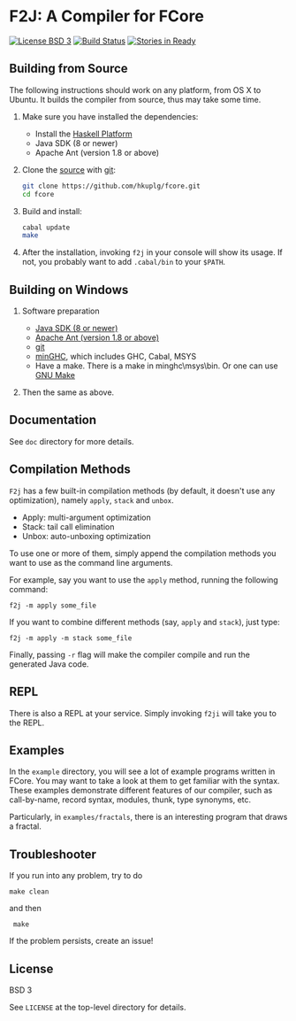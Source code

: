 # F2J: A Compiler for FCore
[![License BSD 3][badge-license]](LICENSE)
[![Build Status](https://travis-ci.org/hkuplg/fcore.svg?branch=develop)](https://travis-ci.org/hkuplg/fcore)
[![Stories in Ready](https://badge.waffle.io/hkuplg/fcore.png?label=ready&title=Ready)](https://waffle.io/hkuplg/fcore)

## Building from Source

The following instructions should work on any platform, from OS X to
Ubuntu. It builds the compiler from source, thus may take some time.

1. Make sure you have installed the dependencies:

    + Install the [Haskell Platform](https://www.haskell.org/platform/)
    + Java SDK (8 or newer)
    + Apache Ant (version 1.8 or above)

2. Clone the [source] with [git]:

   ```bash
   git clone https://github.com/hkuplg/fcore.git
   cd fcore
   ```
[source]: https://github.com/hkuplg/fcore
[git]: http://git-scm.com/

3. Build and install:

   ```bash
   cabal update
   make
   ```

4. After the installation, invoking `f2j` in your console will show
   its usage. If not, you probably want to add `.cabal/bin` to your
   `$PATH`.

## Building on Windows ##

1. Software preparation
    - [Java SDK (8 or newer)](http://www.oracle.com/technetwork/java/index.html)
    - [Apache Ant (version 1.8 or above)](http://ant.apache.org/)
    - [git](http://git-scm.com/)
    - [minGHC](https://github.com/fpco/minghc), which includes GHC, Cabal, MSYS
    - Have a make. There is a make in minghc\msys\bin. Or one can use [GNU Make](http://www.gnu.org/software/make/)

2. Then the same as above.

## Documentation ##

See `doc` directory for more details.


## Compilation Methods

`F2j` has a few built-in compilation methods (by default, it doesn't
use any optimization), namely `apply`, `stack` and `unbox`.

+ Apply: multi-argument optimization
+ Stack: tail call elimination
+ Unbox: auto-unboxing optimization

To use one or more of them, simply append the compilation methods you
want to use as the command line arguments.

For example, say you want to use the `apply` method, running the
following command:

    f2j -m apply some_file

If you want to combine different methods (say, `apply` and `stack`),
just type:

    f2j -m apply -m stack some_file

Finally, passing `-r` flag will make the compiler compile and run the
generated Java code.

## REPL

There is also a REPL at your service. Simply invoking `f2ji` will take
you to the REPL.

## Examples

In the `example` directory, you will see a lot of example programs
written in FCore. You may want to take a look at them to get familiar
with the syntax. These examples demonstrate different features of our
compiler, such as call-by-name, record syntax, modules, thunk, type
synonyms, etc.

Particularly, in `examples/fractals`, there is an interesting program
that draws a fractal.

## Troubleshooter

If you run into any problem, try to do

    make clean

and then

     make

If the problem persists, create an issue!

## License

BSD 3

See `LICENSE` at the top-level directory for details.

[badge-license]: https://img.shields.io/badge/license-BSD_3-green.svg
